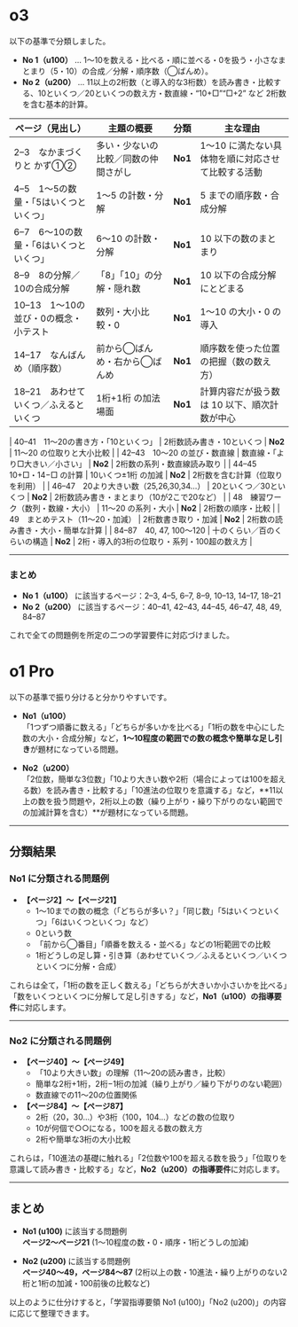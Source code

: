 # o3
以下の基準で分類しました。

* **No 1（u100）** … 1〜10を数える・比べる・順に並べる・0を扱う・小さなまとまり（5・10）の合成／分解・順序数（◯ばんめ）。
* **No 2（u200）** … 11以上の2桁数（と導入的な3桁数）を読み書き・比較する、10といくつ／20といくつの数え方・数直線・“10+□”“□+2” など 2桁数を含む基本的計算。

| ページ（見出し） | 主題の概要 | 分類 | 主な理由 |
|---|---|:---:|---|
| 2–3　なかまづくりと かず①② | 多い・少ないの比較／同数の仲間さがし | **No1** | 1〜10 に満たない具体物を順に対応させて比較する活動 |
| 4–5　1〜5の数量・「5はいくつといくつ」 | 1〜5 の計数・分解 | **No1** | 5 までの順序数・合成分解 |
| 6–7　6〜10の数量・「6はいくつといくつ」 | 6〜10 の計数・分解 | **No1** | 10 以下の数のまとまり |
| 8–9　8の分解／10の合成分解 | 「8」「10」の分解・隠れ数 | **No1** | 10 以下の合成分解にとどまる |
| 10–13　1〜10の並び・0の概念・小テスト | 数列・大小比較・0 | **No1** | 1〜10 の大小・0 の導入 |
| 14–17　なんばんめ（順序数） | 前から◯ばんめ・右から◯ばんめ | **No1** | 順序数を使った位置の把握（数の数え方） |
| 18–21　あわせていくつ／ふえるといくつ | 1桁+1桁 の加法場面 | **No1** | 計算内容だが扱う数は 10 以下、順次計数が中心 |


| 40–41　11〜20の書き方・「10といくつ」 | 2桁数読み書き・10といくつ | **No2** | 11〜20 の位取りと大小比較 |
| 42–43　10〜20 の並び・数直線 | 数直線・「より□大きい／小さい」 | **No2** | 2桁数の系列・数直線読み取り |
| 44–45　10+□・14−□ の計算 | 10いくつ±1桁 の加減 | **No2** | 2桁数を含む計算（位取りを利用） |
| 46–47　20より大きい数（25,26,30,34…） | 20といくつ／30といくつ | **No2** | 2桁数読み書き・まとまり（10が2こで20など） |
| 48　練習ワーク（数列・数線・大小） | 11〜20 の系列・大小 | **No2** | 2桁数の順序・比較 |
| 49　まとめテスト（11〜20・加減） | 2桁数書き取り・加減 | **No2** | 2桁数の読み書き・大小・簡単な計算 |
| 84–87　40, 47, 100〜120 | 十のくらい／百のくらいの構造 | **No2** | 2桁・導入的3桁の位取り・系列・100超の数え方 |

---

### まとめ
- **No 1（u100）** に該当するページ：2–3, 4–5, 6–7, 8–9, 10–13, 14–17, 18–21
- **No 2（u200）** に該当するページ：40–41, 42–43, 44–45, 46–47, 48, 49, 84–87

これで全ての問題例を所定の二つの学習要件に対応づけました。


# o1 Pro
以下の基準で振り分けると分かりやすいです。

- **No1（u100）**  
  「1つずつ順番に数える」「どちらが多いかを比べる」「1桁の数を中心にした数の大小・合成分解」など，**1〜10程度の範囲での数の概念や簡単な足し引き**が題材になっている問題。

- **No2（u200）**  
  「2位数，簡単な3位数」「10より大きい数や2桁（場合によっては100を超える数）を読み書き・比較する」「10進法の位取りを意識する」など，**11以上の数を扱う問題や，2桁以上の数（繰り上がり・繰り下がりのない範囲での加減計算を含む）**が題材になっている問題。

---

## 分類結果

### **No1 に分類される問題例**

- **【ページ2】〜【ページ21】**
  - 1〜10までの数の概念（「どちらが多い？」「同じ数」「5はいくつといくつ」「6はいくつといくつ」など）
  - 0という数
  - 「前から◯番目」「順番を数える・並べる」などの1桁範囲での比較
  - 1桁どうしの足し算・引き算（あわせていくつ／ふえるといくつ／いくつといくつに分解・合成）

これらは全て，「1桁の数を正しく数える」「どちらが大きいか小さいかを比べる」「数をいくつといくつに分解して足し引きする」など，**No1（u100）の指導要件**に対応します。

---

### **No2 に分類される問題例**

- **【ページ40】〜【ページ49】**
  - 「10より大きい数」の理解（11〜20の読み書き，比較）
  - 簡単な2桁+1桁，2桁−1桁の加減（繰り上がり／繰り下がりのない範囲）
  - 数直線での11〜20の位置関係
- **【ページ84】〜【ページ87】**
  - 2桁（20，30…）や3桁（100，104…）などの数の位取り
  - 10が何個で○○になる，100を超える数の数え方
  - 2桁や簡単な3桁の大小比較

これらは，「10進法の基礎に触れる」「2位数や100を超える数を扱う」「位取りを意識して読み書き・比較する」など，**No2（u200）の指導要件**に対応します。

---

## まとめ

- **No1 (u100)** に該当する問題例  
  **ページ2〜ページ21** (1〜10程度の数・0・順序・1桁どうしの加減)

- **No2 (u200)** に該当する問題例  
  **ページ40〜49，ページ84〜87** (2桁以上の数・10進法・繰り上がりのない2桁と1桁の加減・100前後の比較など)

以上のように仕分けすると，「学習指導要領 No1 (u100)」「No2 (u200)」の内容に応じて整理できます。

